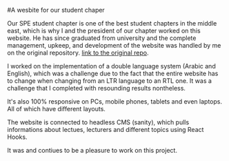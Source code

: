 #A wesbite for our student chaper

Our SPE student chapter is one of the best student chapters in the middle east, which is why I and the president of our chapter worked on this website. He has since graduated from university and the complete management, upkeep, and development of the website was handled by me on the original repository. [link to the original repo](https://spebuog.vercel.app/).

I worked on the implementation of a double language system (Arabic and English), which was a challenge due to the fact that the entire website has to change when changing from an LTR language to an RTL one. It was a challenge that I completed with resounding results nontheless.

It's also 100% responsive on PCs, mobile phones, tablets and even laptops. All of which have different layouts.

The website is connected to headless CMS (sanity), which pulls informations about lectues, lecturers and different topics using React Hooks.

It was and contiues to be a pleasure to work on this project. 
